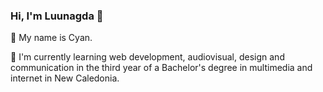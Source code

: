 ### Hi, I'm Luunagda 👋
👩 My name is Cyan.

🌱 I'm currently learning web development, audiovisual, design and communication in the third year of a Bachelor's degree in multimedia and internet in New Caledonia.

<!--
**Luunagda/Luunagda** is a ✨ _special_ ✨ repository because its `README.md` (this file) appears on your GitHub profile.

Here are some ideas to get you started:

- 🔭 I’m currently working on ...
- 🌱 I’m currently learning ...
- 👯 I’m looking to collaborate on ...
- 🤔 I’m looking for help with ...
- 💬 Ask me about ...
- 📫 How to reach me: ...
- 😄 Pronouns: ...
- ⚡ Fun fact: ...
-->
